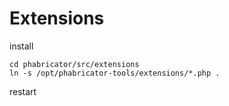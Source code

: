Extensions
===

install
```
cd phabricator/src/extensions
ln -s /opt/phabricator-tools/extensions/*.php .
```

restart
